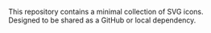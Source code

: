 This repository contains a minimal collection of SVG icons.  
Designed to be shared as a GitHub or local dependency.
